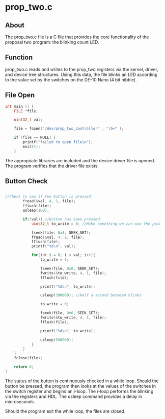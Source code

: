 # prop_two.c

## About
The prop_two.c file is a C file that provides the core functionality of the proposal two program: the blinking count LED.  


## Function 
prop_two.c reads and writes to the prop_two registers via the kernel, driver, and device tree structures. Using this data, the file blinks an LED according to the value set by the switches on the DE-10 Nano (4 bit nibble).

## File Open

```c
int main () {
	FILE *file;

	uint32_t val;

	file = fopen("/dev/prop_two_controller" , "rb+" );

	if (file == NULL) {
		printf("failed to open file\n");
		exit(1);
	}
```
The appropriate libraries are included and the device driver file is opened. The program verifies that the driver file exists. 

## Button Check

```c

//Check to see if the button is pressed
		fread(&val, 4, 1, file);
		fflush(file);
		usleep(100);

		if(!val){ //Button has been pressed
			uint32_t to_write = 0; //Make something we can use the pointer to

			fseek(file, 0x8, SEEK_SET);
			fread(&val, 4, 1, file);
			fflush(file);
			printf("%d\n", val);

			for(int i = 0; i < val; i++){
				to_write = 1;

				fseek(file, 0x0, SEEK_SET);
				fwrite(&to_write, 4, 1, file);
				fflush(file);

				printf("%d\n", to_write);

				usleep(500000); //Half a second between blinks

				to_write = 0;

				fseek(file, 0x0, SEEK_SET);
				fwrite(&to_write, 4, 1, file);
				fflush(file);

				printf("%d\n", to_write);

				usleep(500000);
			}
		}
	}
	fclose(file);

	return 0;
}
```
The status of the button is continuously checked in a while loop. Should the button be pressed, the program then looks at the values of the switches in the switch register and begins an i-loop. The i-loop performs the blinking via the registers and HDL. The usleep command provides a delay in microseconds.

Should the program exit the while loop, the files are closed. 